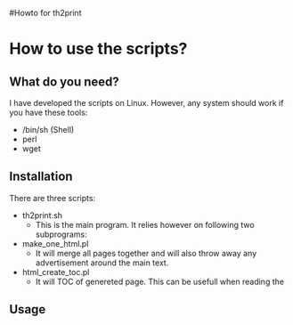 #Howto for th2print

# How to use the scripts? #

## What do you need? ##
I have developed the scripts on Linux. However, any system should work if you have these tools:
  * /bin/sh (Shell)
  * perl
  * wget

## Installation ##
There are three scripts:
  * th2print.sh
    * This is the main program. It relies however on following two subprograms:
  * make\_one\_html.pl
    * It will merge all pages together and will also throw away any advertisement around the main text.
  * html\_create\_toc.pl
    * It will TOC of genereted page. This can be usefull when reading the


## Usage ##